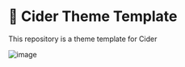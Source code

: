 # 🎨 Cider Theme Template

This repository is a theme template for Cider


![image](https://user-images.githubusercontent.com/49113086/153828900-3bbc2a41-349b-4bc9-bc61-813a4a0ee2f2.png)
